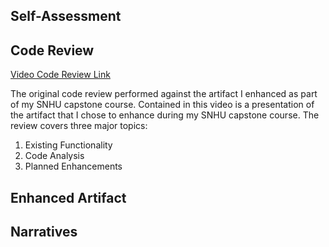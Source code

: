 ## Self-Assessment

## Code Review

[Video Code Review Link](https://youtu.be/qOXmMAzpbtE)

The original code review performed against the artifact I enhanced as part of my SNHU capstone course. Contained in this video is a presentation of the artifact that I chose to enhance during my SNHU capstone course. The review covers three major topics:
1. Existing Functionality
2. Code Analysis
3. Planned Enhancements

## Enhanced Artifact


## Narratives
